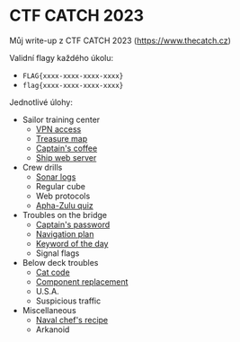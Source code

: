 # CTF CATCH 2023
Můj write-up z CTF CATCH 2023 (https://www.thecatch.cz)

Validní flagy každého úkolu:
- `FLAG{xxxx-xxxx-xxxx-xxxx}`
- `flag{xxxx-xxxx-xxxx-xxxx}`

Jednotlivé úlohy:
- Sailor training center
     - [VPN access](writeup/02-01-VPN_access.md)
     - [Treasure map](writeups/02-02-Treasure_map.md)
     - [Captain's coffee](writeups/02-03-Captains_coffee.md)
     - [Ship web server](writeups/02-04-Ship_web_server.md)
- Crew drills
     - [Sonar logs](writeups/03-01-Sonar_logs.md)
     - Regular cube
     - Web protocols
     - [Apha-Zulu quiz](writeups/03-04-Apha-Zulu_quiz.md)
- Troubles on the bridge
     - [Captain's password](writeups/04-01-Captains_password.md)
     - [Navigation plan](writeups/04-02-Navigation_plan.md)
     - [Keyword of the day](writeups/04-03-Keyword_of_the_day.md)
     - Signal flags
- Below deck troubles
     - [Cat code](writeups/05-01-Cat_code.md)
     - [Component replacement](writeups/05-02-Component_replacement.md)
     - U.S.A.
     - Suspicious traffic
- Miscellaneous
     - [Naval chef's recipe](writeups/06-01-Naval_chefs_recipe.md)
     - Arkanoid
